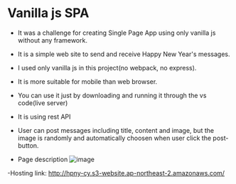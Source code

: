 # Vanilla js SPA

- It was a challenge for creating Single Page App using only vanilla js without any framework.

- It is a simple web site to send and receive Happy New Year's messages. 

- I used only vanilla js in this project(no webpack, no express).

- It is more suitable for mobile than web browser.

- You can use it just by downloading and running it through the vs code(live server)

- It is using rest API

- User can post messages including title, content and image, but the image is randomly and automatically choosen when user click the post-button.

- Page description
![image](https://user-images.githubusercontent.com/120891914/213487823-1553d1b6-c4f2-4371-b1d2-ce5aedc1e685.png)


-Hosting link: http://hpny-cy.s3-website.ap-northeast-2.amazonaws.com/



